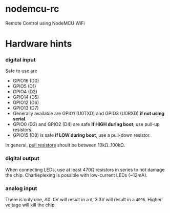 # nodemcu-rc
Remote Control using NodeMCU WiFi

# Hardware hints

### digital input

Safe to use are
- GPIO16 (D0)
- GPIO5 (D1)
- GPIO4 (D2)
- GPIO14 (D5)
- GPIO12 (D6)
- GPIO13 (D7)
- Generally available are GPIO1 (U0TXD) and GPIO3 (U0RXD) **if not using serial**.
- GPIO0 (D3) and GPIO2 (D4) are safe **if HIGH during boot**, use pull-up resistors.
- GPIO15 (D8) is safe **if LOW during boot**, use a pull-down resistor.

In general, [pull resistors](https://en.wikipedia.org/wiki/Pull-up_resistor) shoult be between 10kΩ..100kΩ.

### digital output

When connecting LEDs, use at least 470Ω resistors in series to not damage the chip.
Charlieplexing is possible with low-current LEDs (~12mA).

### analog input

There is only one, A0.
0V will result in a `0`, 3.3V will result in a `4096`. Higher voltage will kill the chip.
